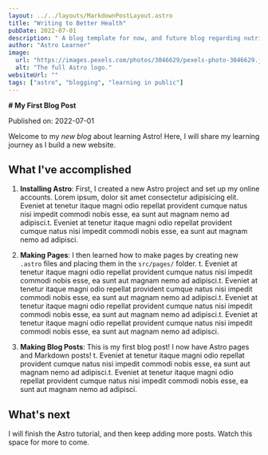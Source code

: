 ```yaml
---
layout: ../../layouts/MarkdownPostLayout.astro
title: "Writing to Better Health"
pubDate: 2022-07-01
description: " A blog template for now, and future blog regarding nutrition and mental wellness"
author: "Astro Learner"
image:
  url: "https://images.pexels.com/photos/3046629/pexels-photo-3046629.jpeg?auto=compress&cs=tinysrgb&w=1260&h=750&dpr=1"
  alt: "The full Astro logo."
websiteUrl: ""
tags: ["astro", "blogging", "learning in public"]
---
```


**# My First Blog Post**

Published on: 2022-07-01

Welcome to my _new blog_ about learning Astro! Here, I will share my learning journey as I build a new website.

## What I've accomplished

1. **Installing Astro**: First, I created a new Astro project and set up my online accounts. Lorem ipsum, dolor sit amet consectetur adipisicing elit. Eveniet at tenetur itaque magni odio repellat provident cumque natus nisi impedit commodi nobis esse, ea sunt aut magnam nemo ad adipisci.t. Eveniet at tenetur itaque magni odio repellat provident cumque natus nisi impedit commodi nobis esse, ea sunt aut magnam nemo ad adipisci.

2. **Making Pages**: I then learned how to make pages by creating new `.astro` files and placing them in the `src/pages/` folder. t. Eveniet at tenetur itaque magni odio repellat provident cumque natus nisi impedit commodi nobis esse, ea sunt aut magnam nemo ad adipisci.t. Eveniet at tenetur itaque magni odio repellat provident cumque natus nisi impedit commodi nobis esse, ea sunt aut magnam nemo ad adipisci.t. Eveniet at tenetur itaque magni odio repellat provident cumque natus nisi impedit commodi nobis esse, ea sunt aut magnam nemo ad adipisci.t. Eveniet at tenetur itaque magni odio repellat provident cumque natus nisi impedit commodi nobis esse, ea sunt aut magnam nemo ad adipisci.

3. **Making Blog Posts**: This is my first blog post! I now have Astro pages and Markdown posts! t. Eveniet at tenetur itaque magni odio repellat provident cumque natus nisi impedit commodi nobis esse, ea sunt aut magnam nemo ad adipisci.t. Eveniet at tenetur itaque magni odio repellat provident cumque natus nisi impedit commodi nobis esse, ea sunt aut magnam nemo ad adipisci.

## What's next

I will finish the Astro tutorial, and then keep adding more posts. Watch this space for more to come.
